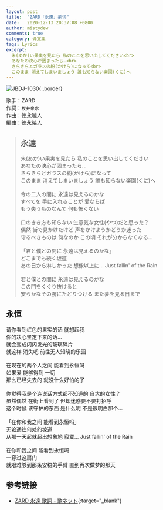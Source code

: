 ```yaml
---
layout: post
title:  "ZARD「永遠」歌词"
date:   2020-12-13 20:37:08 +0800
author: mistydew
comments: true
category: 译文集
tags: Lyrics
excerpt:
  朱(あか)い果実を見たら 私のことを思い出してください<br>
  あなたの決心が固まったら…<br>
  きらきらとガラスの紛(かけら)になって<br>
  このまま 消えてしまいましょう 誰も知らない楽園(くに)へ
---
```

![JBDJ-1030](https://www.generasia.com/w/images/thumb/2/20/Eien_single.jpg/297px-Eien_single.jpg){:.border}

歌手：ZARD<br>
作詞：`坂井泉水`<br>
作曲：徳永暁人<br>
編曲：徳永暁人

<blockquote class="original">
  <h2>永遠</h2>
  <p>
    朱(あか)い果実を見たら 私のことを思い出してください<br>
    あなたの決心が固まったら…<br>
    きらきらとガラスの紛(かけら)になって<br>
    このまま 消えてしまいましょう 誰も知らない楽園(くに)へ<br>
    <br>
    今の二人の間に 永遠は見えるのかな<br>
    すべてを 手に入れることが 愛ならば<br>
    もう失うものなんて 何も怖くない<br>
    <br>
    口のきき方も知らない 生意気な女性(やつ)だと思った？<br>
    偶然 街で見かけたけど 声をかけようかどうか迷った<br>
    守るべきものは 何なのか この頃 それが分からなくなる…<br>
    <br>
    「君と僕との間に 永遠は見えるのかな」<br>
    どこまでも続く坂道<br>
    あの日から淋しかった 想像以上に… Just fallin' of the Rain<br>
    <br>
    君と僕との間に 永遠は見えるのかな<br>
    この門をくぐり抜けると<br>
    安らかなその腕にたどりつける また夢を見る日まで
  </p>
</blockquote>

<div class="translation">
  <h2>永恒</h2>
  <p>
    请你看到红色的果实的话 就想起我<br>
    你的决心坚定下来的话…<br>
    就会变成闪闪发光的玻璃碎片<br>
    就这样 消失吧 前往无人知晓的乐园<br>
    <br>
    在现在的两个人之间 能看到永恒吗<br>
    如果爱 能够得到 一切<br>
    那么已经失去的 就没什么好怕的了<br>
    <br>
    你觉得我是个连说话方式都不知道的 自大的女性？<br>
    虽然偶然 在街上看到了 但却迷惑要不要打招呼<br>
    这个时候 该守护的东西 是什么呢 不是很明白那个…<br>
    <br>
    「在你和我之间 能看到永恒吗」<br>
    无论通往何处的坡道<br>
    从那一天起就超出想象地 寂寞… Just fallin' of the Rain<br>
    <br>
    在你和我之间 能看到永恒吗<br>
    一穿过这扇门<br>
    就艰难够到那条安稳的手臂 直到再次做梦的那天
  </p>
</div>

## 参考链接

* [ZARD 永遠 歌詞 - 歌ネット](https://www.uta-net.com/song/9882/){:target="_blank"}
